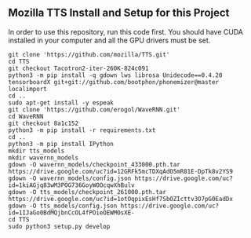 
Mozilla TTS Install and Setup for this Project
----------
In order to use this repository, run this code first.
You should have CUDA installed in your computer and all the GPU drivers must be set.

~~~~
git clone 'https://github.com/mozilla/TTS.git'
cd TTS
git checkout Tacotron2-iter-260K-824c091
python3 -m pip install -q gdown lws librosa Unidecode==0.4.20 tensorboardX git+git://github.com/bootphon/phonemizer@master localimport
cd ..
sudo apt-get install -y espeak
git clone 'https://github.com/erogol/WaveRNN.git'
cd WaveRNN
git checkout 8a1c152 
python3 -m pip install -r requirements.txt
cd ..
python3 -m pip install IPython
mkdir tts_models
mkdir wavernn_models
gdown -O wavernn_models/checkpoint_433000.pth.tar https://drive.google.com/uc?id=12GRFk5mcTDXqAdO5mR81E-DpTk8v2YS9
gdown -O wavernn_models/config.json https://drive.google.com/uc?id=1kiAGjq83wM3POG736GoyWOOcqwXhBulv
gdown -O tts_models/checkpoint_261000.pth.tar https://drive.google.com/uc?id=1otOqpixEsHf7SbOZIcttv3O7pG0EadDx
gdown -O tts_models/config.json https://drive.google.com/uc?id=1IJaGo0BdMQjbnCcOL4fPOieOEWMOsXE-
cd TTS
sudo python3 setup.py develop
~~~~
